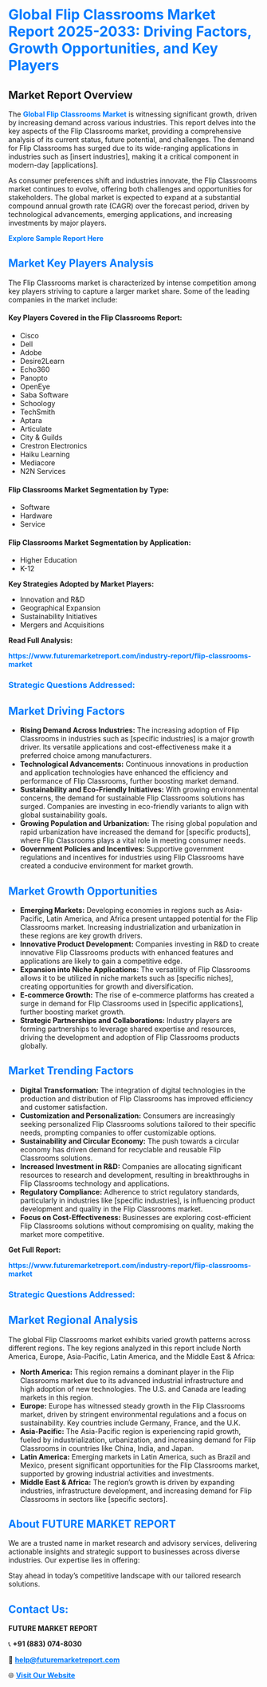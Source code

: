 <h1 style="color: #007BFF;">Global Flip Classrooms Market Report 2025-2033: Driving Factors, Growth Opportunities, and Key Players</h1>

<section id="overview">
<h2>Market Report Overview</h2>
<p>The <a href="https://www.futuremarketreport.com/industry-report/flip-classrooms-market" style="color: #007BFF; text-decoration: none;"><strong>Global Flip Classrooms Market</strong></a> is witnessing significant growth, driven by increasing demand across various industries. This report delves into the key aspects of the Flip Classrooms market, providing a comprehensive analysis of its current status, future potential, and challenges. The demand for Flip Classrooms has surged due to its wide-ranging applications in industries such as [insert industries], making it a critical component in modern-day [applications].</p>
<p>As consumer preferences shift and industries innovate, the Flip Classrooms market continues to evolve, offering both challenges and opportunities for stakeholders. The global market is expected to expand at a substantial compound annual growth rate (CAGR) over the forecast period, driven by technological advancements, emerging applications, and increasing investments by major players.</p>
</section>

<section id="overview">
<p><a href="https://www.futuremarketreport.com/request-sample/reportId=102211" style="color: #007BFF; text-decoration: none;"><strong>Explore Sample Report Here</strong></a></p>
</section>

<section id="key-players">
<h2 style="color: #007BFF;">Market Key Players Analysis</h2>
<p>The Flip Classrooms market is characterized by intense competition among key players striving to capture a larger market share. Some of the leading companies in the market include:</p>
<h4>Key Players Covered in the Flip Classrooms Report:</h4>
<ul><li>Cisco</li><li>Dell</li><li>Adobe</li><li>Desire2Learn</li><li>Echo360</li><li>Panopto</li><li>OpenEye</li><li>Saba Software</li><li>Schoology</li><li>TechSmith</li><li>Aptara</li><li>Articulate</li><li>City &amp; Guilds</li><li>Crestron Electronics</li><li>Haiku Learning</li><li>Mediacore</li><li>N2N Services</li></ul>
<h4>Flip Classrooms Market Segmentation by Type:</h4>
<ul><li>Software</li><li>Hardware</li><li>Service</li></ul>

<h4>Flip Classrooms Market Segmentation by Application:</h4>
<ul><li>Higher Education</li><li>K-12</li></ul>
<p><strong>Key Strategies Adopted by Market Players:</strong></p>
<ul>
<li>Innovation and R&D</li>
<li>Geographical Expansion</li>
<li>Sustainability Initiatives</li>
<li>Mergers and Acquisitions</li>
</ul>
</section>

<section>
<p><strong>Read Full Analysis: </strong></p><a href="https://www.futuremarketreport.com/industry-report/flip-classrooms-market" style="color: #007BFF; text-decoration: none;"><strong>https://www.futuremarketreport.com/industry-report/flip-classrooms-market</strong></a>
<h3 style="color: #007BFF;">Strategic Questions Addressed:</h3>
</section>

<section id="driving-factors">
<h2 style="color: #007BFF;">Market Driving Factors</h2>
<ul>
<li><strong>Rising Demand Across Industries:</strong> The increasing adoption of Flip Classrooms in industries such as [specific industries] is a major growth driver. Its versatile applications and cost-effectiveness make it a preferred choice among manufacturers.</li>
<li><strong>Technological Advancements:</strong> Continuous innovations in production and application technologies have enhanced the efficiency and performance of Flip Classrooms, further boosting market demand.</li>
<li><strong>Sustainability and Eco-Friendly Initiatives:</strong> With growing environmental concerns, the demand for sustainable Flip Classrooms solutions has surged. Companies are investing in eco-friendly variants to align with global sustainability goals.</li>
<li><strong>Growing Population and Urbanization:</strong> The rising global population and rapid urbanization have increased the demand for [specific products], where Flip Classrooms plays a vital role in meeting consumer needs.</li>
<li><strong>Government Policies and Incentives:</strong> Supportive government regulations and incentives for industries using Flip Classrooms have created a conducive environment for market growth.</li>
</ul>
</section>

<section id="growth-opportunities">
<h2 style="color: #007BFF;">Market Growth Opportunities</h2>
<ul>
<li><strong>Emerging Markets:</strong> Developing economies in regions such as Asia-Pacific, Latin America, and Africa present untapped potential for the Flip Classrooms market. Increasing industrialization and urbanization in these regions are key growth drivers.</li>
<li><strong>Innovative Product Development:</strong> Companies investing in R&D to create innovative Flip Classrooms products with enhanced features and applications are likely to gain a competitive edge.</li>
<li><strong>Expansion into Niche Applications:</strong> The versatility of Flip Classrooms allows it to be utilized in niche markets such as [specific niches], creating opportunities for growth and diversification.</li>
<li><strong>E-commerce Growth:</strong> The rise of e-commerce platforms has created a surge in demand for Flip Classrooms used in [specific applications], further boosting market growth.</li>
<li><strong>Strategic Partnerships and Collaborations:</strong> Industry players are forming partnerships to leverage shared expertise and resources, driving the development and adoption of Flip Classrooms products globally.</li>
</ul>
</section>

<section id="trending-factors">
<h2 style="color: #007BFF;">Market Trending Factors</h2>
<ul>
<li><strong>Digital Transformation:</strong> The integration of digital technologies in the production and distribution of Flip Classrooms has improved efficiency and customer satisfaction.</li>
<li><strong>Customization and Personalization:</strong> Consumers are increasingly seeking personalized Flip Classrooms solutions tailored to their specific needs, prompting companies to offer customizable options.</li>
<li><strong>Sustainability and Circular Economy:</strong> The push towards a circular economy has driven demand for recyclable and reusable Flip Classrooms solutions.</li>
<li><strong>Increased Investment in R&D:</strong> Companies are allocating significant resources to research and development, resulting in breakthroughs in Flip Classrooms technology and applications.</li>
<li><strong>Regulatory Compliance:</strong> Adherence to strict regulatory standards, particularly in industries like [specific industries], is influencing product development and quality in the Flip Classrooms market.</li>
<li><strong>Focus on Cost-Effectiveness:</strong> Businesses are exploring cost-efficient Flip Classrooms solutions without compromising on quality, making the market more competitive.</li>
</ul>
</section>

<section>
<p><strong>Get Full Report: </strong></p><a href="https://www.futuremarketreport.com/industry-report/flip-classrooms-market" style="color: #007BFF; text-decoration: none;"><strong>https://www.futuremarketreport.com/industry-report/flip-classrooms-market</strong></a>
<h3 style="color: #007BFF;">Strategic Questions Addressed:</h3>
</section>


<section id="regional-analysis">
<h2 style="color: #007BFF;">Market Regional Analysis</h2>
<p>The global Flip Classrooms market exhibits varied growth patterns across different regions. The key regions analyzed in this report include North America, Europe, Asia-Pacific, Latin America, and the Middle East & Africa:</p>
<ul>
<li><strong>North America:</strong> This region remains a dominant player in the Flip Classrooms market due to its advanced industrial infrastructure and high adoption of new technologies. The U.S. and Canada are leading markets in this region.</li>
<li><strong>Europe:</strong> Europe has witnessed steady growth in the Flip Classrooms market, driven by stringent environmental regulations and a focus on sustainability. Key countries include Germany, France, and the U.K.</li>
<li><strong>Asia-Pacific:</strong> The Asia-Pacific region is experiencing rapid growth, fueled by industrialization, urbanization, and increasing demand for Flip Classrooms in countries like China, India, and Japan.</li>
<li><strong>Latin America:</strong> Emerging markets in Latin America, such as Brazil and Mexico, present significant opportunities for the Flip Classrooms market, supported by growing industrial activities and investments.</li>
<li><strong>Middle East & Africa:</strong> The region’s growth is driven by expanding industries, infrastructure development, and increasing demand for Flip Classrooms in sectors like [specific sectors].</li>
</ul>
</section>

<footer>
<h2 style="color: #007BFF;">About FUTURE MARKET REPORT</h2>
<p>We are a trusted name in market research and advisory services, delivering actionable insights and strategic support to businesses across diverse industries. Our expertise lies in offering:</p>

<p>Stay ahead in today’s competitive landscape with our tailored research solutions.</p>

<h2 style="color: #007BFF;">Contact Us:</h2>
<p><strong>FUTURE MARKET REPORT</strong></p>
<p>📞 <strong>+91 (883) 074-8030</strong></p>
<p>📧 <strong><a href="mailto:help@futuremarketreport.com" style="color: #007BFF;">help@futuremarketreport.com</a></strong></p>
<p>🌐 <strong><a href="https://www.futuremarketreport.com/" style="color: #007BFF;">Visit Our Website</a></strong></p>
</footer>